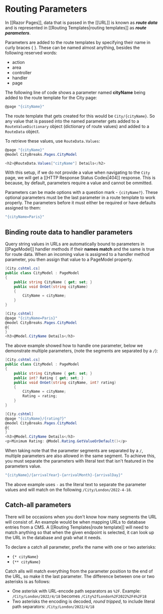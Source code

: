 # Routing Parameters

In [[Razor Pages]], data that is passed in the [[URL]] is known as _**route data**_ and is represented in [[Routing Templates|routing templates]] as _**route parameters**_.

Parameters are added to the route templates by specifying their name in curly braces { }. These can be named almost anything, besides the following reserved words:

* action
* area
* controller
* handler
* page

The following line of code shows a parameter named **cityName** being added to the route template for the City page:

```csharp
@page "{cityName}"
```

The route template that gets created for this would be `City/{cityName}`. So any value that is passed into the named parameter gets added to a `RouteValueDictionary` object (dictionary of route values) and added to a `RouteData` object.

To retrieve these values, use `RouteData.Values`:

```csharp
@page "{cityName}"
@model CityBreaks.Pages.CityModel

<h2>@RouteData.Values["cityName"] Details</h2>
```

With this setup, if we do not provide a value when navigating to the `City` page, we will get a [[HTTP Response Status Codes|404]] response. This is because, by default, parameters require a value and cannot be ommitted.

Parameters can be made options with a question mark - `{cityName?}`. These optional parameters must be the last parameter in a route template to work properly. The parameters before it must either be required or have defaults assigned to them:

```csharp
"{cityName=Paris}"
```


## Binding route data to handler parameters

Query string values in URLs are automatically bound to parameters in [[PageModel]] handler methods if their **names match** and the same is true for route data. When an incoming value is assigned to a handler method parameter, you then assign that value to a PageModel property.

```csharp
[City.cshtml.cs]
public class CityModel : PageModel
{
	public string CityName { get; set; }
	public void OnGet(string cityName)
	{
		CityName = cityName;
	}
}

[City.cshtml]
@page "{cityName=Paris}"
@model CityBreaks.Pages.CityModel
@{
}
<h3>@Model.CityName Details</h3>
```

The above example showed how to handle one parameter, below we demonstrate multiple parameters, (note the segments are separated by a `/`):

```csharp
[City.cshtml.cs]
public class CityModel : PageModel
{
	public string CityName { get; set; }
	public int? Rating { get; set; }
	public void OnGet(string cityName, int? rating)
	{
		CityName = cityName;
		Rating = rating;
	}
}

[City.cshtml]
@page "{cityName}/{rating?}"
@model CityBreaks.Pages.CityModel
@{
}
<h3>@Model.CityName Details</h3>
<p>Minimum Rating: @Model.Rating.GetValueOrDefault()</p>
```

When taking note that the parameter segments are separated by a `/`, multiple parameters are also allowed in the same segment. To achieve this, you must separate the parameters with literal text that isn't featured in the parameters value.

```csharp
"{cityName}/{arrivalYear}-{arrivalMonth}-{arrivalDay}"
```

The above example uses `-` as the literal text to separate the parameter values and will match on the following `/City/London/2022-4-18`.

## Catch-all parameters

There will be occasions when you don't know how many segments the URL will consist of. An example would be when mapping URLs to database entries from a CMS. A [[Routing Templates|route template]] will need to match anything so that when the given endpoint is selected, it can look up the URL in the database and grab what it needs.

To declare a catch all parameter, prefix the name with one or two asterisks:

* `{* cityName}`
* `{** cityName}`

Catch alls will match everything from the parameter position to the end of the URL, so make it the last parameter. The difference between one or two asterisks is as follows:

* One asterisk with URL-encode path separators as `%2F`. Example: `/City/London/2022/4/18` becomes `/City%2fLondon%2F2022%2F4%2F18`
* Two asterisks the encoding is decoded, _round tripped_, to include literal path separators: `/City/London/2022/4/18`
